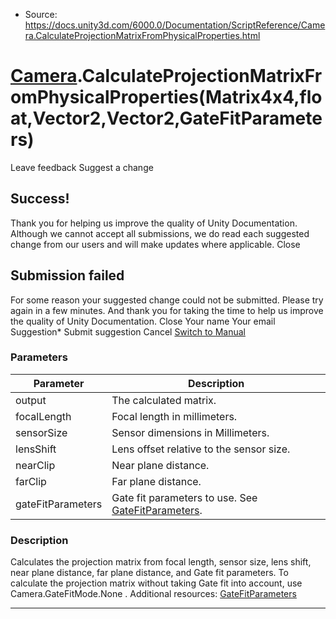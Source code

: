 * Source: https://docs.unity3d.com/6000.0/Documentation/ScriptReference/Camera.CalculateProjectionMatrixFromPhysicalProperties.html

#  [Camera](https://docs.unity3d.com/6000.0/Documentation/ScriptReference/Camera.html).CalculateProjectionMatrixFromPhysicalProperties(Matrix4x4,float,Vector2,Vector2,GateFitParameters)
Leave feedback
Suggest a change
## Success!
Thank you for helping us improve the quality of Unity Documentation. Although we cannot accept all submissions, we do read each suggested change from our users and will make updates where applicable.
Close
## Submission failed
For some reason your suggested change could not be submitted. Please <a>try again</a> in a few minutes. And thank you for taking the time to help us improve the quality of Unity Documentation.
Close
Your name Your email Suggestion* Submit suggestion
Cancel
[Switch to Manual](https://docs.unity3d.com/6000.0/Documentation/Manual/class-Camera.html "Go to Camera Component in the Manual")
### Parameters
Parameter | Description  
---|---  
output | The calculated matrix.  
focalLength | Focal length in millimeters.  
sensorSize | Sensor dimensions in Millimeters.  
lensShift | Lens offset relative to the sensor size.  
nearClip | Near plane distance.  
farClip | Far plane distance.  
gateFitParameters | Gate fit parameters to use. See [GateFitParameters](https://docs.unity3d.com/6000.0/Documentation/ScriptReference/Camera.GateFitParameters.html).  
### Description
Calculates the projection matrix from focal length, sensor size, lens shift, near plane distance, far plane distance, and Gate fit parameters. To calculate the projection matrix without taking Gate fit into account, use Camera.GateFitMode.None . Additional resources: [GateFitParameters](https://docs.unity3d.com/6000.0/Documentation/ScriptReference/Camera.GateFitParameters.html)
* * *
